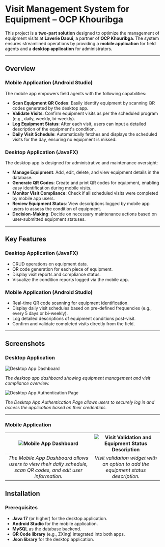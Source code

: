 # Visit Management System for Equipment – OCP Khouribga

This project is a **two-part solution** designed to optimize the management of equipment visits at **Laverie Daoui**, a partner of **OCP Khouribga**. The system ensures streamlined operations by providing a **mobile application** for field agents and a **desktop application** for administrators.

---


## Overview

### Mobile Application (Android Studio)
The mobile app empowers field agents with the following capabilities:
- **Scan Equipment QR Codes**: Easily identify equipment by scanning QR codes generated by the desktop app.
- **Validate Visits**: Confirm equipment visits as per the scheduled program (e.g., daily, weekly, bi-weekly).
- **Log Equipment Status**: After each visit, users can input a detailed description of the equipment's condition.
- **Daily Visit Schedule**: Automatically fetches and displays the scheduled visits for the day, ensuring no equipment is missed.

### Desktop Application (JavaFX)
The desktop app is designed for administrative and maintenance oversight:
- **Manage Equipment**: Add, edit, delete, and view equipment details in the database.
- **Generate QR Codes**: Create and print QR codes for equipment, enabling easy identification during mobile visits.
- **Monitor Visit Compliance**: Check if all scheduled visits were completed by mobile app users.
- **Review Equipment Status**: View descriptions logged by mobile app users to assess the condition of equipment.
- **Decision-Making**: Decide on necessary maintenance actions based on user-submitted equipment statuses.

---

## Key Features

### Desktop Application (JavaFX)
- CRUD operations on equipment data.
- QR code generation for each piece of equipment.
- Display visit reports and compliance status.
- Visualize the condition reports logged via the mobile app.

### Mobile Application (Android Studio)
- Real-time QR code scanning for equipment identification.
- Display daily visit schedules based on pre-defined frequencies (e.g., every 5 days or bi-weekly).
- Log detailed descriptions of equipment conditions post-visit.
- Confirm and validate completed visits directly from the field.

---
## Screenshots

### Desktop Application
![Desktop App Dashboard](https://github.com/user-attachments/assets/7a34300e-1af1-4bf5-9e17-c4376ff8a9b9)

*The desktop app dashboard showing equipment management and visit compliance overview.*

![Desktop App Authentication Page](https://github.com/user-attachments/assets/45a045c5-0ea9-4e7a-bbed-2a8b4bd0caeb)

*The Desktop App Authentication Page allows users to securely log in and access the application based on their credentials.*

---

### Mobile Application

| ![Mobile App Dashboard](https://github.com/user-attachments/assets/567cae8c-9a5d-4a43-b720-4a9132391f64) | ![Visit Validation and Equipment Status Description](https://github.com/user-attachments/assets/21077e1b-3ba4-4744-b5bd-b9a5e0c1ab81) |
|:---:|:---:|
| *The Mobile App Dashboard allows users to view their daily schedule, scan QR codes, and edit user information.* | *Visit validation widget with an option to add the equipment status description.* |



## Installation

### Prerequisites
- **Java 17** (or higher) for the desktop application.
- **Android Studio**  for the mobile application.
- **MySQL** as the database backend.
- **QR Code library** (e.g., ZXing) integrated into both apps.
-  **Json library** for the desktop application.


